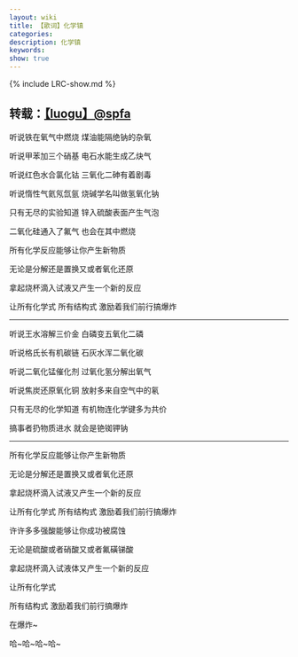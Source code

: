 ```yaml
---
layout: wiki
title: 【歌词】化学镇
categories: 
description: 化学镇
keywords: 
show: true
---
```

{% include LRC-show.md %}

转载：[【luogu】@spfa](https://www.luogu.org/space/show?uid=17850)
---

听说铁在氧气中燃烧 煤油能隔绝钠的杂氧

听说甲苯加三个硝基 电石水能生成乙炔气

听说红色水合氯化钴 三氧化二砷有着剧毒

听说惰性气氦氖氙氩 烧碱学名叫做氢氧化钠

只有无尽的实验知道 锌入硫酸表面产生气泡

二氧化硅通入了氟气 也会在其中燃烧

所有化学反应能够让你产生新物质

无论是分解还是置换又或者氧化还原

拿起烧杯滴入试液又产生一个新的反应

让所有化学式 所有结构式 激励着我们前行搞爆炸

---

听说王水溶解三价金 白磷变五氧化二磷

听说格氏长有机碳链 石灰水浑二氧化碳

听说二氧化锰催化剂 过氧化氢分解出氧气

听说焦炭还原氧化铜 放射多来自空气中的氡

只有无尽的化学知道 有机物连化学键多为共价

搞事者扔物质进水 就会是铯铷钾钠

---

所有化学反应能够让你产生新物质

无论是分解还是置换又或者氧化还原

拿起烧杯滴入试液又产生一个新的反应

让所有化学式 所有结构式 激励着我们前行搞爆炸


许许多多强酸能够让你成功被腐蚀

无论是硫酸或者硝酸又或者氟磺锑酸

拿起烧杯滴入试液体又产生一个新的反应

让所有化学式

所有结构式 激励着我们前行搞爆炸

在爆炸~

哈~哈~哈~哈~